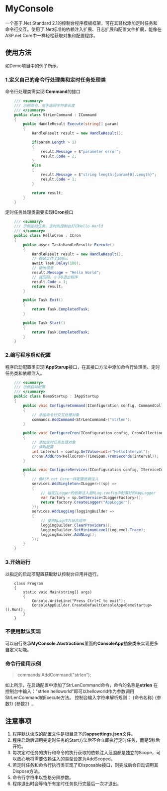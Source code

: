 # MyConsole

一个基于.Net Standard 2.1的控制台程序模板框架，可在其轻松添加定时任务和命令行交互。使用了.Net标准的依赖注入扩展、日志扩展和配置文件扩展，能像在ASP.net Core中一样轻松获取对象和配置程序。

## 使用方法

如Demo项目中的例子所示。

### 1.定义自己的命令行处理类和定时任务处理类

命令行处理类需实现**ICommand**的接口

```c#
    /// <summary>
    /// 示例命令，用于返回字符串长度
    /// </summary>
    public class StrLenCommand : ICommand
    {
        public HandleResult Execute(string[] param)
        {
            HandleResult result = new HandleResult();

            if(param.Length > 1)
            {
                result.Message = $"parameter error";
                result.Code = 2;
            }
            else
            {
                result.Message = $"string length:{param[0].Length}";
                result.Code = 1;
            }

            return result;
        }
    }
```



定时任务处理类需要实现**ICron**接口

```c#
    /// <summary>
    /// 示例定时任务，定时向控制台打印Hello World
    /// </summary>
    public class HelloCron : ICron
    {
        public async Task<HandleResult> Execute()
        {
            HandleResult result = new HandleResult();
            // 假装工作了100ms
            await Task.Delay(100);
            // 输出信息
            result.Message = "Hello World";
            // 返回码，小于0退出程序
            result.Code = 1;
            return result;
        }

        public Task Exit()
        {
            return Task.CompletedTask;
        }

        public Task Start()
        {
            return Task.CompletedTask;
        }
    }
```

### 2.编写程序启动配置

程序启动配置类实现**IAppStarup**接口，在其接口方法中添加命令行处理类、定时任务类和依赖注入。

```C#
    /// <summary>
    /// 示例启动配置
    /// </summary>
    public class DemoStartup : IAppStartup
    {
        public void ConfigureCommand(IConfiguration config, CommandCollection commands)
        {
            // 添加命令行交互处理对象
            commands.AddCommand<StrLenCommand>("strlen");
        }

        public void ConfigureCron(IConfiguration config, CronCollection crons)
        {
            // 添加定时任务处理对象
            // 读取配置
            int interval = config.GetValue<int>("HelloInterval");
            crons.AddCron<HelloCron>(TimeSpan.FromSeconds(interval));
        }

        public void ConfigureServices(IConfiguration config, IServiceCollection services)
        {
            // 像ASP.net Core一样配置依赖注入
            services.AddSingleton<ILogger>((sp) =>
            {
                // 指定ILogger的依赖注入是NLog.config中配置好的AppLogger
                var factory = sp.GetService<ILoggerFactory>();
                return factory.CreateLogger("AppLogger");
            });
            services.AddLogging(loggingBuilder =>
            {
                // 使用NLog作为日志组件
                loggingBuilder.ClearProviders();
                loggingBuilder.SetMinimumLevel(LogLevel.Trace);
                loggingBuilder.AddNLog();
            });
        }
    }
```

### 3.开始运行

以指定的启动项配置获取默认控制台应用并运行。

```
    class Program
    {
        static void Main(string[] args)
        {
            Console.WriteLine("Press Ctrl+C to exit");
            ConsoleAppBuilder.CreateDefaultConsoleApp<DemoStartup>().Run();
        }
    }
```

### 不使用默认实现

可以自行继承**MyConsole.Abstractions**里面的**ConsoleApp**抽象类来实现更多自定义功能。

### 命令行使用示例

> commands.AddCommand<StrLenCommand>("strlen");

如上所示，在启动配置中添加了StrLenCommand命令，命令的名称是**strlen**
在控制台中输入："strlen helloworld"即可以helloworld作为参数调用StrLenCommand的Execute方法。
控制台输入字符串解析规则： {命令名称} {参数1} {参数2} ...


## 注意事项

1. 程序默认读取的配置文件是根目录下的**appsettings.json**文件。
2. 程序启动后调用完定时任务的Start方法后不会立即执行定时任务，而是5秒后开始。
3. 每次定时任务的执行和命令的执行获取的依赖注入范围都是独立的Scope，可以放心地将需要依赖注入的类型设定为AddScoped。
4. 若定时任务和命令行执行类实现了IDisposable接口，则完成后会自动调用其Dispose方法。
5. 命令行字符串以空格分隔参数。
6. 程序退出时会等待所有定时任务执行完最后一次才退出。

